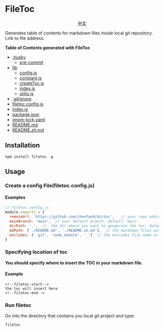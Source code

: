 # FileToc
<div align=center> 

  [中文](https://github.com/chenfan0/filetoc/blob/main/README.zh.md)
<div align=left>
Generates table of contents for markdown files inside local git repository. Link to file address.

**Table of Contents generated with FileToc**
<!--filetoc-start-->
- [.husky](https://github.com/chenfan0/filetoc/tree/main/.husky)
  - [pre-commit](https://github.com/chenfan0/filetoc/tree/main/.husky/pre-commit)
- [lib](https://github.com/chenfan0/filetoc/tree/main/lib)
  - [config.js](https://github.com/chenfan0/filetoc/tree/main/lib/config.js)
  - [constant.js](https://github.com/chenfan0/filetoc/tree/main/lib/constant.js)
  - [createToc.js](https://github.com/chenfan0/filetoc/tree/main/lib/createToc.js)
  - [index.js](https://github.com/chenfan0/filetoc/tree/main/lib/index.js)
  - [utilis.js](https://github.com/chenfan0/filetoc/tree/main/lib/utilis.js)
- [.gitignore](https://github.com/chenfan0/filetoc/blob/main/.gitignore)
- [filetoc.config.js](https://github.com/chenfan0/filetoc/blob/main/filetoc.config.js)
- [index.js](https://github.com/chenfan0/filetoc/blob/main/index.js)
- [package.json](https://github.com/chenfan0/filetoc/blob/main/package.json)
- [pnpm-lock.yaml](https://github.com/chenfan0/filetoc/blob/main/pnpm-lock.yaml)
- [README.md](https://github.com/chenfan0/filetoc/blob/main/README.md)
- [README.zh.md](https://github.com/chenfan0/filetoc/blob/main/README.zh.md)
<!--filetoc-end-->

## Installation
```shell
npm install filetoc -g
```
## Usage

### Create a config File(filetoc.config.js)
#### Examples
```js
// filetoc.config.js
module.exports = {
  remoteUrl: 'https://github.com/chenfan0/dirtoc',   // your repo address
  mainBranch: 'main',  // your default branch. default 'main'
  dirPath: '.',  //  the dir where you want to gengerate the toc. default '.'
  mdPath: ['./README.md', './README.zh.md'],  // the markdown files path, when there is only one path, it also can be a string.  default ['README.md']
  excludes: ['.git', 'node_module', '_']  // the excludes file name or dir name
}
```
### Specifying location of toc
**You should specify where to insert the TOC in your markdown file.**
#### Example
```
<!--filetoc-start-->
the toc will insert here
<!--filetoc-end-->
```
### Run filetoc
Go into the directory that contains you local git project and type:
```
filetoc
```

